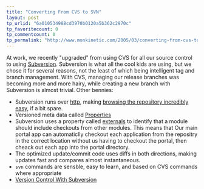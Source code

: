 ```yaml
---
title: "Converting From CVS to SVN"
layout: post
tp_urlid: "6a010534988cd3970b0120a5b362c2970c"
tp_favoritecount: 0
tp_commentcount: 0
tp_permalink: "http://www.monkinetic.com/2005/03/converting-from-cvs-to-svn.html"
---
```

At work, we recently &quot;upgraded&quot; from using CVS for all our source control to using <a href="http://subversion.tigris.org">Subversion</a>. Subversion is what all the cool kids are using, but we chose it for several reasons, not  the least of which being intelligent tag and branch management. With CVS, managing our release branches was becoming more and more hairy, while creating a new branch with Subversion is almost trivial. Other bennies:

* Subversion runs over <a href="http://httpd.apache.org">http</a>, making <a href="http://svnbook.red-bean.com/en/1.0/svn-book.html#svn-ch-7-sect-2">browsing the repository incredibly easy</a>, if a bit spare.
* Versioned meta data called <a href="http://svnbook.red-bean.com/en/1.0/svn-book.html#svn-ch-7-sect-2">Properties</a>
* Subversion uses a property called <a href="http://svnbook.red-bean.com/en/1.0/svn-book.html#svn-ch-7-sect-3">externals</a> to identify that a module should include checkouts from other modules. This means that Our main portal app can automaticlly checkout each application from the repositry in the correct location without us having to checkout the portal, then cheack out each app into the portal directory.
* The optimized update/commit code uses diffs in both directions, making updates fast and compares almost instantaneous.
* <code>svn</code> commands are sensble, easy to learn, and based on CVS commands where appropriate 
* <a href="http://svnbook.red-bean.com/en/1.0/">Version Control With Subversion</a>
